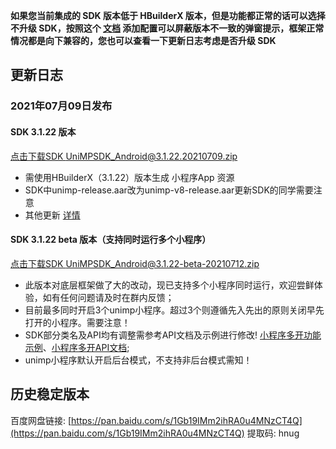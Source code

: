 **如果您当前集成的 SDK 版本低于 HBuilderX 版本，但是功能都正常的话可以选择不升级 SDK，按照这个 [文档](https://ask.dcloud.net.cn/article/35627) 添加配置可以屏蔽版本不一致的弹窗提示，框架正常情况都是向下兼容的，您也可以查看一下更新日志考虑是否升级 SDK**

## 更新日志

### 2021年07月09日发布

#### SDK 3.1.22 版本
[点击下载SDK UniMPSDK_Android@3.1.22.20210709.zip](http://download.dcloud.net.cn/unimpsdk/UniMPSDK_Android@3.1.22.20210709.zip)
+ 需使用HBuilderX（3.1.22）版本生成 小程序App 资源
+ SDK中unimp-release.aar改为unimp-v8-release.aar更新SDK的同学需要注意
+ 其他更新 [详情](https://download1.dcloud.net.cn/hbuilderx/changelog/3.1.22.20210709.html)

#### SDK 3.1.22 beta 版本（支持同时运行多个小程序）

[点击下载SDK UniMPSDK_Android@3.1.22-beta-20210712.zip](http://download.dcloud.net.cn/unimpsdk/UniMPSDK_Android@3.1.22-beta-20210712.zip)
+ 此版本对底层框架做了大的改动，现已支持多个小程序同时运行，欢迎尝鲜体验，如有任何问题请及时在群内反馈；
+ 目前最多同时开启3个unimp小程序。超过3个则遵循先入先出的原则关闭早先打开的小程序。需要注意！
+ SDK部分类名及API均有调整需参考API文档及示例进行修改! [小程序多开功能示例](UniMPDocs/Sample/android-v2)、[小程序多开API文档](UniMPDocs/API/android-v2);
+ unimp小程序默认开启后台模式，不支持非后台模式需知！


## 历史稳定版本

百度网盘链接: [https://pan.baidu.com/s/1Gb19IMm2ihRA0u4MNzCT4Q](https://pan.baidu.com/s/1Gb19IMm2ihRA0u4MNzCT4Q) 提取码: hnug